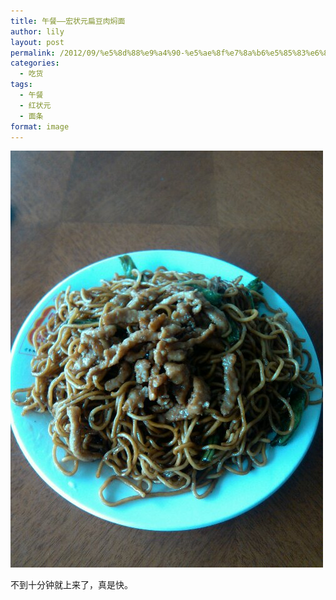 ```yaml
---
title: 午餐——宏状元扁豆肉焖面
author: lily
layout: post
permalink: /2012/09/%e5%8d%88%e9%a4%90-%e5%ae%8f%e7%8a%b6%e5%85%83%e6%89%81%e8%b1%86%e8%82%89%e7%84%96%e9%9d%a2/
categories:
  - 吃货
tags:
  - 午餐
  - 红状元
  - 面条
format: image
---
```

<img class="alignnone" alt="image" src="/wp-content/2012/09/wpid-IMG_20120924_121647.jpg" />

不到十分钟就上来了，真是快。